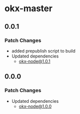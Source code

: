 # okx-master

## 0.0.1

### Patch Changes

- added prepublish script to build
- Updated dependencies
  - okx-node@1.0.1

## 0.0.0

### Patch Changes

- Updated dependencies
  - okx-node@1.0.0
